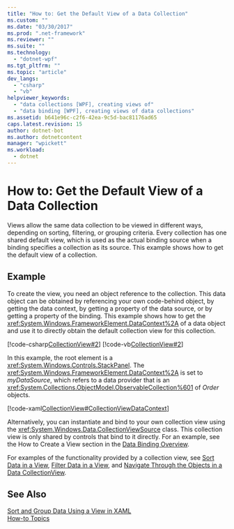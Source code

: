 ```yaml
---
title: "How to: Get the Default View of a Data Collection"
ms.custom: ""
ms.date: "03/30/2017"
ms.prod: ".net-framework"
ms.reviewer: ""
ms.suite: ""
ms.technology: 
  - "dotnet-wpf"
ms.tgt_pltfrm: ""
ms.topic: "article"
dev_langs: 
  - "csharp"
  - "vb"
helpviewer_keywords: 
  - "data collections [WPF], creating views of"
  - "data binding [WPF], creating views of data collections"
ms.assetid: b641e96c-c2f6-42ea-9c5d-bac81176ad65
caps.latest.revision: 15
author: dotnet-bot
ms.author: dotnetcontent
manager: "wpickett"
ms.workload: 
  - dotnet
---
```

# How to: Get the Default View of a Data Collection
Views allow the same data collection to be viewed in different ways, depending on sorting, filtering, or grouping criteria. Every collection has one shared default view, which is used as the actual binding source when a binding specifies a collection as its source. This example shows how to get the default view of a collection.  
  
## Example  
 To create the view, you need an object reference to the collection. This data object can be obtained by referencing your own code-behind object, by getting the data context, by getting a property of the data source, or by getting a property of the binding. This example shows how to get the <xref:System.Windows.FrameworkElement.DataContext%2A> of a data object and use it to directly obtain the default collection view for this collection.  
  
 [!code-csharp[CollectionView#2](../../../../samples/snippets/csharp/VS_Snippets_Wpf/CollectionView/CSharp/Page1.xaml.cs#2)]
 [!code-vb[CollectionView#2](../../../../samples/snippets/visualbasic/VS_Snippets_Wpf/CollectionView/VisualBasic/Page1.xaml.vb#2)]  
  
 In this example, the root element is a <xref:System.Windows.Controls.StackPanel>. The <xref:System.Windows.FrameworkElement.DataContext%2A> is set to *myDataSource*, which refers to a data provider that is an <xref:System.Collections.ObjectModel.ObservableCollection%601> of *Order* objects.  
  
 [!code-xaml[CollectionView#CollectionViewDataContext](../../../../samples/snippets/csharp/VS_Snippets_Wpf/CollectionView/CSharp/Page1.xaml#collectionviewdatacontext)]  
  
 Alternatively, you can instantiate and bind to your own collection view using the <xref:System.Windows.Data.CollectionViewSource> class. This collection view is only shared by controls that bind to it directly. For an example, see the How to Create a View section in the [Data Binding Overview](../../../../docs/framework/wpf/data/data-binding-overview.md).  
  
 For examples of the functionality provided by a collection view, see [Sort Data in a View](../../../../docs/framework/wpf/data/how-to-sort-data-in-a-view.md), [Filter Data in a View](../../../../docs/framework/wpf/data/how-to-filter-data-in-a-view.md), and [Navigate Through the Objects in a Data CollectionView](../../../../docs/framework/wpf/data/how-to-navigate-through-the-objects-in-a-data-collectionview.md).  
  
## See Also  
 [Sort and Group Data Using a View in XAML](../../../../docs/framework/wpf/data/how-to-sort-and-group-data-using-a-view-in-xaml.md)  
 [How-to Topics](../../../../docs/framework/wpf/data/data-binding-how-to-topics.md)

